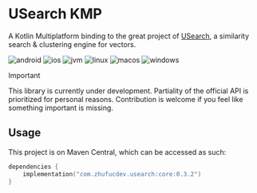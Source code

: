 # USearch KMP

A Kotlin Multiplatform binding to the great project of [USearch](https://github.com/unum-cloud/usearch),
a similarity search & clustering engine for vectors.

![android](https://camo.githubusercontent.com/6d3fa15a839b018358f823f7439bedd68ac5d97120a9f581e746d8a81e43ba86/687474703a2f2f696d672e736869656c64732e696f2f62616467652f2d616e64726f69642d3645444238442e7376673f7374796c653d666c6174)
![ios](https://camo.githubusercontent.com/84f060f08f4b60116d3f2740fa7fc7127fa990a9dc4c200aea08a5963d97b94f/687474703a2f2f696d672e736869656c64732e696f2f62616467652f2d696f732d4344434443442e7376673f7374796c653d666c6174)
![jvm](https://camo.githubusercontent.com/48140edbc0bf4c032d4776ec8ea77d25b7970d3611a36a9926488205eeffda45/687474703a2f2f696d672e736869656c64732e696f2f62616467652f2d6a766d2d4442343133442e7376673f7374796c653d666c6174)
![linux](https://camo.githubusercontent.com/c2b504b566c86ee9076173e463766aac0fb1bab07a0c7f1aad6f2edc57027fdc/687474703a2f2f696d672e736869656c64732e696f2f62616467652f2d6c696e75782d3244334636432e7376673f7374796c653d666c6174)
![macos](https://camo.githubusercontent.com/9fe6c59ec72739ee7041ec5808fe8a48b538cc18c3fa7906c8b54205c966f3ea/687474703a2f2f696d672e736869656c64732e696f2f62616467652f2d6d61636f732d3131313131312e7376673f7374796c653d666c6174)
![windows](https://camo.githubusercontent.com/7981e11c5f07de2906c827d4d659894344ca6d3e0fd911c958cd607c40c02772/687474703a2f2f696d672e736869656c64732e696f2f62616467652f2d77696e646f77732d3444373643442e7376673f7374796c653d666c6174)


> [!IMPORTANT]
> This library is currently under development.
> Partiality of the official API is prioritized for personal reasons.
> Contribution is welcome if you feel like something important is missing.

## Usage

This project is on Maven Central, which can be accessed as such:
```kotlin
dependencies {
    implementation("com.zhufucdev.usearch:core:0.3.2")
}
```